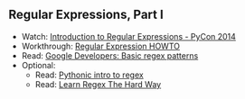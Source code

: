 Regular Expressions, Part I
----
- Watch: [Introduction to Regular Expressions - PyCon 2014](https://www.youtube.com/watch?v=jKfkLVDAwRQ)
- Workthrough: [Regular Expression HOWTO](https://docs.python.org/3/howto/regex.html)
- Read: [Google Developers: Basic regex patterns](https://developers.google.com/edu/python/regular-expressions#basic-patterns)
- Optional:
    + Read: [Pythonic intro to regex](http://www.blog.pythonlibrary.org/2016/06/08/python-an-intro-to-regular-expressions/)
    - Read: [Learn Regex The Hard Way](http://regex.learncodethehardway.org/book/)
